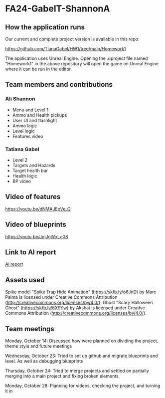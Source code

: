 # FA24-GabelT-ShannonA
## How the application runs
Our current and complete project version is available in this repo: 

https://github.com/TianaGabel/HW1/tree/main/Homework1

The application uses Unreal Engine. Opening the .uproject file named "Homework1" in the above repository will open the game on Unreal Engine where it can be run in the editor.
## Team members and contributions
### Ali Shannon
* Menu and Level 1
* Ammo and Health pickups
* User UI and flashlight
* Ammo logic
* Level logic
* Features video
### Tatiana Gabel
* Level 2
* Targets and Hazards
* Target health bar
* Health logic
* BP video
## Video of features
https://youtu.be/dNMAJEpVe_Q

## Video of blueprints
https://youtu.be/JqjJgWxLg08

## Link to AI report
[Ai report](https://docs.google.com/document/d/1Ro41oczyxCYiKaF0uzU1S5OSIxEgjzRJTavgIJBADVQ/edit?usp=sharing)

## Assets used
Spike model
"Spike Trap Hide Animation" (https://skfb.ly/o6JnD) by Marc Palma is licensed under Creative Commons Attribution (http://creativecommons.org/licenses/by/4.0/).
Ghost
"Scary Halloween Ghost" (https://skfb.ly/6X9Yw) by Akshat is licensed under Creative Commons Attribution (http://creativecommons.org/licenses/by/4.0/).
## Team meetings
Monday, October 14: Discussed how were planned on dividing the project, theme style and future meetings

Wednesday, October 23: Tried to set up github and migrate blueprints and level. As well as debugging blueprints

Thursday, October 24: Tried to merge projects and settled on partially merging into a main project and fixing broken elements. 

Monday, October 28: Planning for videos, checking the project,
and turning it in
